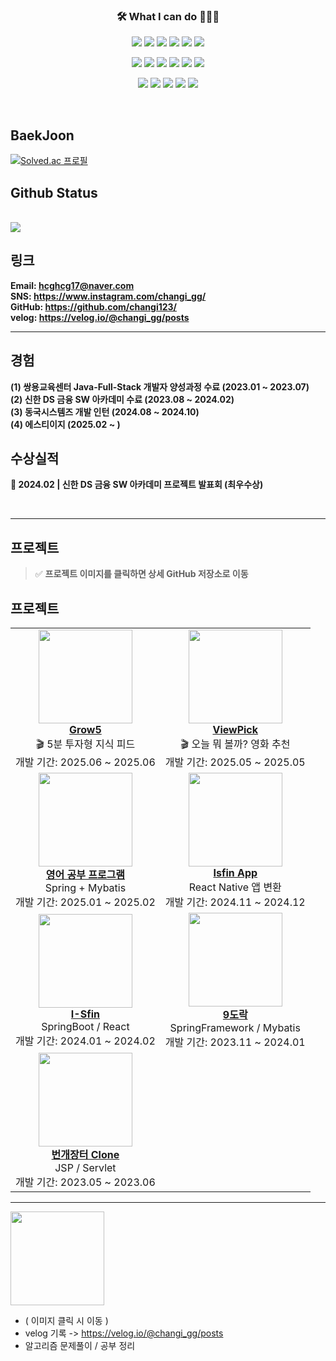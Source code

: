 <h3 align="center">🛠 What I can do 👨🏻‍💻</h3>



<!--======== 로고 ========-->
<!-- backend -->
<p align="center">
  <img src="https://img.shields.io/badge/Java-007396?style=for-the-badge&logo=java&logoColor=white" />
  <img src="https://img.shields.io/badge/junit5-25A162?style=for-the-badge&logo=junit5&logoColor=white">
  <img src="https://img.shields.io/badge/spring-6DB33F?style=for-the-badge&logo=spring&logoColor=white">
  <img src="https://img.shields.io/badge/springboot-6DB33F?style=for-the-badge&logo=springboot&logoColor=white">
  <img src="https://img.shields.io/badge/mysql-4479A1?style=for-the-badge&logo=mysql&logoColor=white">
  <img src="https://img.shields.io/badge/oracle-F80000?style=for-the-badge&logo=oracle&logoColor=white">
</p>


<!-- front -->  
<p align="center">
  <img src="https://img.shields.io/badge/thymeleaf-005F0F?style=for-the-badge&logo=thymeleaf&logoColor=white">
  <img src="https://img.shields.io/badge/javascript-F7DF1E?style=for-the-badge&logo=javascript&logoColor=black">
  <img src="https://img.shields.io/badge/jquery-0769AD?style=for-the-badge&logo=jquery&logoColor=white">
  <img src="https://img.shields.io/badge/html5-E34F26?style=for-the-badge&logo=html5&logoColor=white">
  <img src="https://img.shields.io/badge/css3-1572B6?style=for-the-badge&logo=css3&logoColor=white">
  <img src="https://img.shields.io/badge/react-444444?style=for-the-badge&logo=react">
</p>
<!-- 개발환경 & DataBase --> 
<p align="center">
  <img src="https://img.shields.io/badge/github-181717?style=for-the-badge&logo=github&logoColor=white">
  <img src="https://img.shields.io/badge/eclipse ide-2C2255?style=for-the-badge&logo=eclipseide&logoColor=white"> 
  <img src="https://img.shields.io/badge/visualstudiocode-007ACC?style=for-the-badge&logo=visualstudiocode&logoColor=white"> 
  <img src="https://img.shields.io/badge/gradle-02303A?style=for-the-badge&logo=gradle&logoColor=white"> 
  <img src="https://img.shields.io/badge/apachemaven-C71A36?style=for-the-badge&logo=apachemaven&logoColor=white"> 
</p>

<br>

## BaekJoon
[![Solved.ac
프로필](http://mazassumnida.wtf/api/v2/generate_badge?boj=hcghcg17)](https://solved.ac/hcghcg17)

## Github Status

<br>

  <a href="https://github.com/changi123">
    <img src="https://github-readme-stats.vercel.app/api/top-langs/?username=changi123&layout=compact&hide=javascript,html,scss" />
  </a>
  
<br>

## 링크
**Email: [hcghcg17@naver.com](mailto:hcghcg17@naver.com)**
<br/>
**SNS: <https://www.instagram.com/changi_gg/>**
<br/>
**GitHub: <https://github.com/changi123/>**
<br/>
**velog: <https://velog.io/@changi_gg/posts>**

---

## 경험
**(1) 쌍용교육센터 Java-Full-Stack 개발자 양성과정 수료 (2023.01 ~ 2023.07)**
<br/>
**(2) 신한 DS 금융 SW 아카데미 수료 (2023.08 ~ 2024.02)**
<br>
**(3) 동국시스템즈 개발 인턴 (2024.08 ~ 2024.10)**
<br>
**(4) 에스티이지 (2025.02 ~ )**
<br>
## 수상실적
**🥇 2024.02 | 신한 DS 금융 SW 아카데미 프로젝트 발표회 (최우수상)**

<br>


--- 

## 프로젝트

> ✅ **프로젝트 이미지를 클릭하면 상세 GitHub 저장소로 이동**
## 프로젝트

<table>
  <tr>
    <td align="center">
      <a href="https://github.com/changi123/grow5">
        <img src="https://github.com/user-attachments/assets/846ea1fa-6706-41c3-8995-620fedd83667" width="150" height="150" /><br/>
        <b>Grow5</b>
      </a><br/>
      🎬 5분 투자형 지식 피드<br/>
      개발 기간: 2025.06 ~ 2025.06
    </td>
    <td align="center">
      <a href="https://github.com/changi123/viewpick">
        <img src="https://github.com/user-attachments/assets/d1077025-470f-4978-ba9b-7c278f996237" width="150" height="150" /><br/>
        <b>ViewPick</b>
      </a><br/>
      🎬 오늘 뭐 볼까? 영화 추천<br/>
      개발 기간: 2025.05 ~ 2025.05
    </td>
  </tr>
  <tr>
    <td align="center">
      <a href="https://github.com/changi123/study">
        <img src="https://github.com/user-attachments/assets/1c84e964-95f1-4355-8ed1-6c7021efbc9c" width="150" height="150" /><br/>
        <b>영어 공부 프로그램</b>
      </a><br/>
      Spring + Mybatis<br/>
      개발 기간: 2025.01 ~ 2025.02
    </td>
    <td align="center">
      <a href="https://github.com/changi123/isfin-app">
        <img src="https://github.com/user-attachments/assets/c1542b8d-970b-49ad-889e-ea57b15ec895" width="150" height="150" /><br/>
        <b>Isfin App</b>
      </a><br/>
      React Native 앱 변환<br/>
      개발 기간: 2024.11 ~ 2024.12
    </td>
  </tr>
  <tr>
    <td align="center">
      <a href="https://github.com/I-Sfin">
        <img src="https://avatars.githubusercontent.com/u/157471821?s=200&v=4" width="150" height="150" /><br/>
        <b>I-Sfin</b>
      </a><br/>
      SpringBoot / React<br/>
      개발 기간: 2024.01 ~ 2024.02
    </td>
    <td align="center">
      <a href="https://github.com/changi123/9dorak">
        <img src="https://github.com/changi123/changi123/assets/133079671/94865e16-3f42-40e0-ad6f-2195c6b7827a" width="150" height="150" /><br/>
        <b>9도락</b>
      </a><br/>
      SpringFramework / Mybatis<br/>
      개발 기간: 2023.11 ~ 2024.01
    </td>
  </tr>

  <tr>
    <td align="center">
      <a href="https://github.com/changi123/JSP-Servlet_Project">
        <img src="https://play-lh.googleusercontent.com/_gp-eWsqbTR5GvMXnHCIxEazoLPQSlHY4Uv-ZQln0jYsUSRReQb_fzpNwKbhd82R6-4=w240-h480-rw" width="150" height="150" /><br/>
        <b>번개장터 Clone</b>
      </a><br/>
      JSP / Servlet<br/>
      개발 기간: 2023.05 ~ 2023.06
    </td>
  </tr>
</table>


---

<a href="https://velog.io/@changi_gg/posts">
  <img src="https://github.com/changi123/changi123/assets/133079671/85833525-f679-4dc1-9a75-662fe622a4e0"  width="150" heigth = "150"/>
</a>

<br>

* ( 이미지 클릭 시 이동 )
* velog 기록 -> https://velog.io/@changi_gg/posts
* 알고리즘 문제풀이 / 공부 정리
